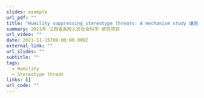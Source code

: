 ```yaml
---
slides: example
url_pdf: ""
title: "Humility suppressing stereotype threats: A mechanism study 谦逊抑制刻板印象威胁的机制研究"
summary: 2021年 江西省高校人文社会科学 研究项目
url_video: ""
date: 2021-11-15T00:00:00.000Z
external_link: ""
url_slides: ""
subtitle: ""
tags:
  - Humility
  - Stereotype threat
links: []
url_code: ""
---
```

